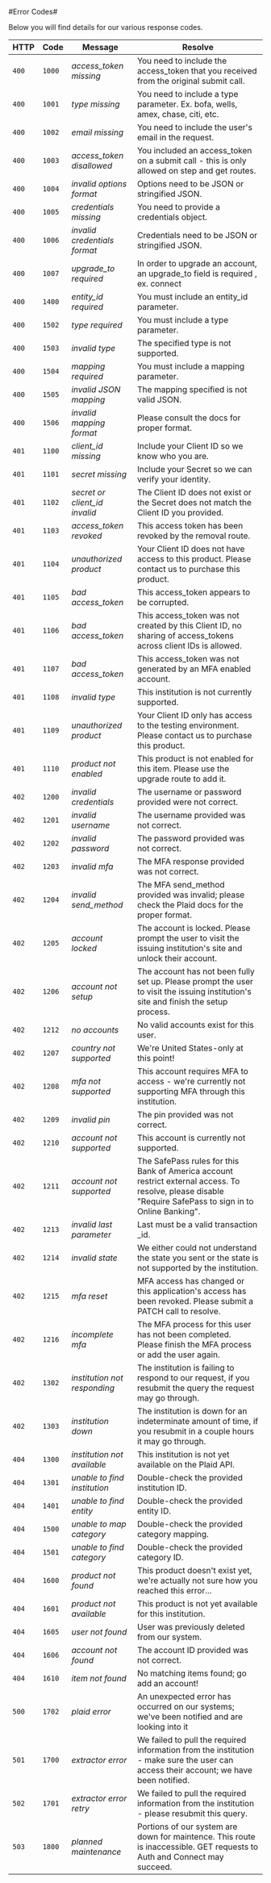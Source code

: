 #Error Codes#

Below you will find details for our various response codes.

HTTP | Code | Message | Resolve
--- | --- | --- | ---
```400```| ```1000```|*access_token missing*|You need to include the access_token that you received from the original submit call.
```400```| ```1001```|*type missing*|You need to include a type parameter. Ex. bofa, wells, amex, chase, citi, etc.
```400```| ```1002```|*email missing*|You need to include the user's email in the request.
```400```| ```1003```|*access_token disallowed*|You included an access_token on a submit call - this is only allowed on step and get routes.
```400```| ```1004```|*invalid options format*|Options need to be JSON or stringified JSON.
```400```| ```1005```|*credentials missing*|You need to provide a credentials object.
```400```| ```1006```|*invalid credentials format*|Credentials need to be JSON or stringified JSON.
```400```| ```1007```|*upgrade_to required*|In order to upgrade an account, an upgrade_to field is required , ex. connect
```400```| ```1400```|*entity_id required*|You must include an entity_id parameter.
```400```| ```1502```|*type required*|You must include a type parameter.
```400```| ```1503```|*invalid type*|The specified type is not supported.
```400```| ```1504```|*mapping required*|You must include a mapping parameter.
```400```| ```1505```|*invalid JSON mapping*|The mapping specified is not valid JSON.
```400```| ```1506```|*invalid mapping format*|Please consult the docs for proper format.
```401```| ```1100```|*client_id missing*|Include your Client ID so we know who you are.
```401```| ```1101```|*secret missing*|Include your Secret so we can verify your identity.
```401```| ```1102```|*secret or client_id invalid*|The Client ID does not exist or the Secret does not match the Client ID you provided.
```401```| ```1103```|*access_token revoked*|This access token has been revoked by the removal route.
```401```| ```1104```|*unauthorized product*|Your Client ID does not have access to this product. Please contact us to purchase this product.
```401```| ```1105```|*bad access_token*|This access_token appears to be corrupted.
```401```| ```1106```|*bad access_token*|This access_token was not created by this Client ID, no sharing of access_tokens across client IDs is allowed.
```401```| ```1107```|*bad access_token*|This access_token was not generated by an MFA enabled account.
```401```| ```1108```|*invalid type*|This institution is not currently supported.
```401```| ```1109```|*unauthorized product*|Your Client ID only has access to the testing environment. Please contact us to purchase this product.
```401```| ```1110```|*product not enabled*|This product is not enabled for this item. Please use the upgrade route to add it.
```402```| ```1200```|*invalid credentials*|The username or password provided were not correct.
```402```| ```1201```|*invalid username*|The username provided was not correct.
```402```| ```1202```|*invalid password*|The password provided was not correct.
```402```| ```1203```|*invalid mfa*|The MFA response provided was not correct.
```402```| ```1204```|*invalid send_method*|The MFA send_method provided was invalid; please check the Plaid docs for the proper format.
```402```| ```1205```|*account locked*|The account is locked. Please prompt the user to visit the issuing institution's site and unlock their account.
```402```| ```1206```|*account not setup*|The account has not been fully set up. Please prompt the user to visit the issuing institution's site and finish the setup process.
```402```| ```1212```|*no accounts*|No valid accounts exist for this user.
```402```| ```1207```|*country not supported*|We're United States-only at this point!
```402```| ```1208```|*mfa not supported*|This account requires MFA to access - we're currently not supporting MFA through this institution.
```402```| ```1209```|*invalid pin*|The pin provided was not correct.
```402```| ```1210```|*account not supported*|This account is currently not supported.
```402```| ```1211```|*account not supported*|The SafePass rules for this Bank of America account restrict external access. To resolve, please disable "Require SafePass to sign in to Online Banking".
```402```| ```1213```|*invalid last parameter*|Last must be a valid transaction _id.
```402```| ```1214```|*invalid state*|We either could not understand the state you sent or the state is not supported by the institution.
```402```| ```1215```|*mfa reset*|MFA access has changed or this application's access has been revoked. Please submit a PATCH call to resolve.
```402```| ```1216```|*incomplete mfa*|The MFA process for this user has not been completed. Please finish the MFA process or add the user again.
```402```| ```1302```|*institution not responding*|The institution is failing to respond to our request, if you resubmit the query the request may go through.
```402```| ```1303```|*institution down*|The institution is down for an indeterminate amount of time, if you resubmit in a couple hours it may go through.
```404```| ```1300```|*institution not available*|This institution is not yet available on the Plaid API.
```404```| ```1301```|*unable to find institution*|Double-check the provided institution ID.
```404```| ```1401```|*unable to find entity*|Double-check the provided entity ID.
```404```| ```1500```|*unable to map category*|Double-check the provided category mapping.
```404```| ```1501```|*unable to find category*|Double-check the provided category ID.
```404```| ```1600```|*product not found*|This product doesn't exist yet, we're actually not sure how you reached this error...
```404```| ```1601```|*product not available*|This product is not yet available for this institution.
```404```| ```1605```|*user not found*|User was previously deleted from our system.
```404```| ```1606```|*account not found*|The account ID provided was not correct.
```404```| ```1610```|*item not found*|No matching items found; go add an account!
```500```| ```1702```|*plaid error*|An unexpected error has occurred on our systems; we've been notified and are looking into it
```501```| ```1700```|*extractor error*|We failed to pull the required information from the institution - make sure the user can access their account; we have been notified.
```502```| ```1701```|*extractor error retry*|We failed to pull the required information from the institution - please resubmit this query.
```503```| ```1800```|*planned maintenance*|Portions of our system are down for maintence. This route is inaccessible. GET requests to Auth and Connect may succeed.
